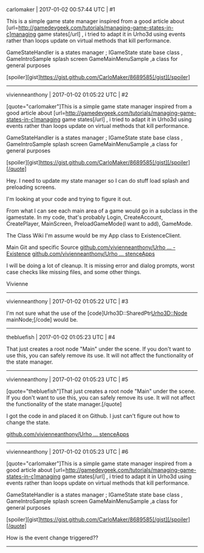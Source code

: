 carlomaker | 2017-01-02 00:57:44 UTC | #1

This is a simple game state  manager inspired from a good article about [url=http://gamedevgeek.com/tutorials/managing-game-states-in-c]managing game states[/url]  , i tried to adapt it in Urho3d 
using events rather than loops update on virtual methods that kill performance.

GameStateHandler  is a states manager ;
IGameState  state  base class ,
GameIntroSample   splash screen 
GameMainMenuSample  ,a class for general purposes

[spoiler][gist]https://gist.github.com/CarloMaker/8689585[/gist][/spoiler]

-------------------------

vivienneanthony | 2017-01-02 01:05:22 UTC | #2

[quote="carlomaker"]This is a simple game state  manager inspired from a good article about [url=http://gamedevgeek.com/tutorials/managing-game-states-in-c]managing game states[/url]  , i tried to adapt it in Urho3d 
using events rather than loops update on virtual methods that kill performance.

GameStateHandler  is a states manager ;
IGameState  state  base class ,
GameIntroSample   splash screen 
GameMainMenuSample  ,a class for general purposes

[spoiler][gist]https://gist.github.com/CarloMaker/8689585[/gist][/spoiler][/quote]

Hey. I need to update my state manager so I can do stuff load splash and preloading screens.

I'm looking at your code and trying to figure it out.

From what I can see each main area of a game would go in a subclass in the igamestate. In my code, that's probably Login, CreateAccount, CreatePlayer, MainScreen, PreloadGameMode(I want to add), GameMode.

The Class Wiki I'm assume would be my App class to ExistenceClient.

Main Git and specific Source 
[github.com/vivienneanthony/Urho ... -Existence](https://github.com/vivienneanthony/Urho3D-Mastercurrent-Existence)
[github.com/vivienneanthony/Urho ... stenceApps](https://github.com/vivienneanthony/Urho3D-Mastercurrent-Existence/tree/development/Source/ExistenceApps)

I will be doing a lot of cleanup. It is missing error and dialog prompts, worst case checks like missing files, and some other things.

Vivienne

-------------------------

vivienneanthony | 2017-01-02 01:05:22 UTC | #3

I'm  not sure what the use of the 	[code]Urho3D::SharedPtr<Urho3D::Node> mainNode;[/code] would be.

-------------------------

thebluefish | 2017-01-02 01:05:23 UTC | #4

That just creates a root node "Main" under the scene. If you don't want to use this, you can safely remove its use. It will not affect the functionality of the state manager.

-------------------------

vivienneanthony | 2017-01-02 01:05:23 UTC | #5

[quote="thebluefish"]That just creates a root node "Main" under the scene. If you don't want to use this, you can safely remove its use. It will not affect the functionality of the state manager.[/quote]

I got the code in and placed it on Github. I just can't figure out how to change the state.

[github.com/vivienneanthony/Urho ... stenceApps](https://github.com/vivienneanthony/Urho3D-Mastercurrent-Existence/tree/development/Source/ExistenceApps)

-------------------------

vivienneanthony | 2017-01-02 01:05:23 UTC | #6

[quote="carlomaker"]This is a simple game state  manager inspired from a good article about [url=http://gamedevgeek.com/tutorials/managing-game-states-in-c]managing game states[/url]  , i tried to adapt it in Urho3d 
using events rather than loops update on virtual methods that kill performance.

GameStateHandler  is a states manager ;
IGameState  state  base class ,
GameIntroSample   splash screen 
GameMainMenuSample  ,a class for general purposes

[spoiler][gist]https://gist.github.com/CarloMaker/8689585[/gist][/spoiler][/quote]


How is the event change triggered??

-------------------------

